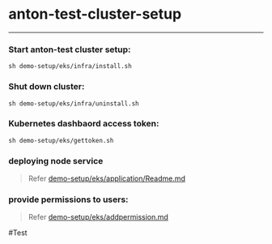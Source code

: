 # anton-test-cluster-setup
---
### Start anton-test cluster setup: 
```
sh demo-setup/eks/infra/install.sh
```

### Shut down cluster:
```
sh demo-setup/eks/infra/uninstall.sh
```

### Kubernetes dashbaord access token:
```
sh demo-setup/eks/gettoken.sh
```

### deploying node service
> Refer [demo-setup/eks/application/Readme.md](demo-setup/eks/application/Readme.md)

### provide permissions to users:
> Refer [demo-setup/eks/addpermission.md](demo-setup/eks/addpermission.md)

#Test
